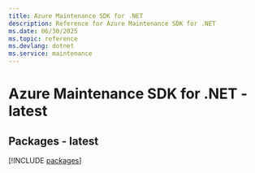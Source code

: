 ```yaml
---
title: Azure Maintenance SDK for .NET
description: Reference for Azure Maintenance SDK for .NET
ms.date: 06/30/2025
ms.topic: reference
ms.devlang: dotnet
ms.service: maintenance
---
```

# Azure Maintenance SDK for .NET - latest
## Packages - latest
[!INCLUDE [packages](maintenance-index.md)]